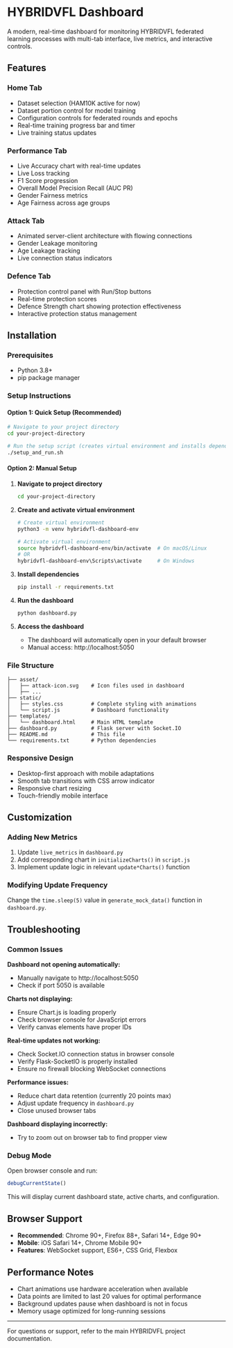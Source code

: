 # HYBRIDVFL Dashboard

A modern, real-time dashboard for monitoring HYBRIDVFL federated learning processes with multi-tab interface, live metrics, and interactive controls.

## Features

### **Home Tab**
- Dataset selection (HAM10K active for now)
- Dataset portion control for model training
- Configuration controls for federated rounds and epochs
- Real-time training progress bar and timer
- Live training status updates

### **Performance Tab**
- Live Accuracy chart with real-time updates
- Live Loss tracking
- F1 Score progression
- Overall Model Precision Recall (AUC PR)
- Gender Fairness metrics
- Age Fairness across age groups

### **Attack Tab**
- Animated server-client architecture with flowing connections
- Gender Leakage monitoring
- Age Leakage tracking
- Live connection status indicators

### **Defence Tab**
- Protection control panel with Run/Stop buttons
- Real-time protection scores
- Defence Strength chart showing protection effectiveness
- Interactive protection status management

## Installation

### Prerequisites
- Python 3.8+
- pip package manager

### Setup Instructions

#### Option 1: Quick Setup (Recommended)
```bash
# Navigate to your project directory
cd your-project-directory

# Run the setup script (creates virtual environment and installs dependencies)
./setup_and_run.sh
```

#### Option 2: Manual Setup
1. **Navigate to project directory**
   ```bash
   cd your-project-directory
   ```

2. **Create and activate virtual environment**
   ```bash
   # Create virtual environment
   python3 -m venv hybridvfl-dashboard-env
   
   # Activate virtual environment
   source hybridvfl-dashboard-env/bin/activate  # On macOS/Linux
   # OR
   hybridvfl-dashboard-env\Scripts\activate     # On Windows
   ```

3. **Install dependencies**
   ```bash
   pip install -r requirements.txt
   ```

4. **Run the dashboard**
   ```bash
   python dashboard.py
   ```

5. **Access the dashboard**
   - The dashboard will automatically open in your default browser
   - Manual access: http://localhost:5050


### File Structure
```
├── asset/
│   ├── attack-icon.svg    # Icon files used in dashboard
│   ├── ...
├── static/
│   ├── styles.css         # Complete styling with animations
│   └── script.js          # Dashboard functionality
├── templates/
│   └── dashboard.html     # Main HTML template
├── dashboard.py           # Flask server with Socket.IO
├── README.md              # This file
└── requirements.txt       # Python dependencies
```

### Responsive Design
- Desktop-first approach with mobile adaptations
- Smooth tab transitions with CSS arrow indicator
- Responsive chart resizing
- Touch-friendly mobile interface

## Customization

### Adding New Metrics
1. Update `live_metrics` in `dashboard.py`
2. Add corresponding chart in `initializeCharts()` in `script.js`
3. Implement update logic in relevant `update*Charts()` function

### Modifying Update Frequency
Change the `time.sleep(5)` value in `generate_mock_data()` function in `dashboard.py`.

## Troubleshooting

### Common Issues

**Dashboard not opening automatically:**
- Manually navigate to http://localhost:5050
- Check if port 5050 is available

**Charts not displaying:**
- Ensure Chart.js is loading properly
- Check browser console for JavaScript errors
- Verify canvas elements have proper IDs

**Real-time updates not working:**
- Check Socket.IO connection status in browser console
- Verify Flask-SocketIO is properly installed
- Ensure no firewall blocking WebSocket connections

**Performance issues:**
- Reduce chart data retention (currently 20 points max)
- Adjust update frequency in `dashboard.py`
- Close unused browser tabs

**Dashboard displaying incorrectly:**
- Try to zoom out on browser tab to find propper view

### Debug Mode
Open browser console and run:
```javascript
debugCurrentState()
```

This will display current dashboard state, active charts, and configuration.

## Browser Support

- **Recommended**: Chrome 90+, Firefox 88+, Safari 14+, Edge 90+
- **Mobile**: iOS Safari 14+, Chrome Mobile 90+
- **Features**: WebSocket support, ES6+, CSS Grid, Flexbox

## Performance Notes

- Chart animations use hardware acceleration when available
- Data points are limited to last 20 values for optimal performance
- Background updates pause when dashboard is not in focus
- Memory usage optimized for long-running sessions

---

For questions or support, refer to the main HYBRIDVFL project documentation. 